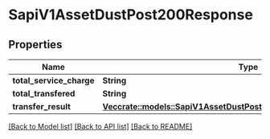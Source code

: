 # SapiV1AssetDustPost200Response

## Properties

Name | Type | Description | Notes
------------ | ------------- | ------------- | -------------
**total_service_charge** | **String** |  | 
**total_transfered** | **String** |  | 
**transfer_result** | [**Vec<crate::models::SapiV1AssetDustPost200ResponseTransferResultInner>**](_sapi_v1_asset_dust_post_200_response_transferResult_inner.md) |  | 

[[Back to Model list]](../README.md#documentation-for-models) [[Back to API list]](../README.md#documentation-for-api-endpoints) [[Back to README]](../README.md)



